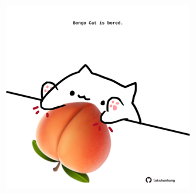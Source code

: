 <!-- built at 03/01/2022, 06:00:56 UTC -->
<p align="center">
  <img width="500" height="500" src="./ReadmeImage.svg">
</p>

